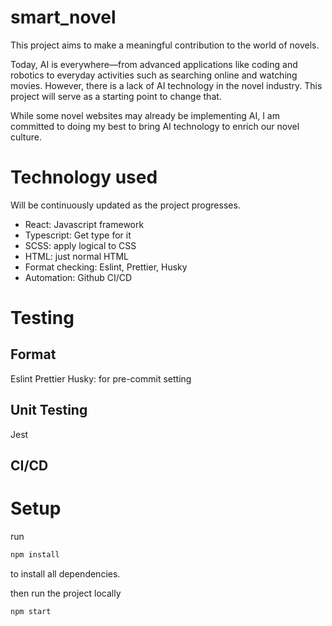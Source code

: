 # smart_novel

This project aims to make a meaningful contribution to the world of novels.

Today, AI is everywhere—from advanced applications like coding and robotics to everyday activities such as searching online and watching movies. However, there is a lack of AI technology in the novel industry. This project will serve as a starting point to change that.

While some novel websites may already be implementing AI, I am committed to doing my best to bring AI technology to enrich our novel culture.

# Technology used
Will be continuously updated as the project progresses.

- React: Javascript framework
- Typescript: Get type for it
- SCSS: apply logical to CSS
- HTML: just normal HTML
- Format checking: Eslint, Prettier, Husky
- Automation: Github CI/CD

# Testing

## Format
Eslint
Prettier
Husky: for pre-commit setting

## Unit Testing
Jest

## CI/CD

# Setup

run 

```bash
npm install
```

to install all dependencies. 

then run the project locally

```bash
npm start
```